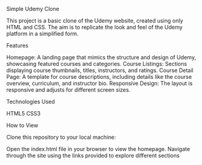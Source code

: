 Simple Udemy Clone

This project is a basic clone of the Udemy website, created using only HTML and CSS. The aim is to replicate the look and feel of the Udemy platform in a simplified form.

Features

Homepage: A landing page that mimics the structure and design of Udemy, showcasing featured courses and categories.
Course Listings: Sections displaying course thumbnails, titles, instructors, and ratings.
Course Detail Page: A template for course descriptions, including details like the course overview, curriculum, and instructor bio.
Responsive Design: The layout is responsive and adjusts for different screen sizes.

Technologies Used

HTML5
CSS3

How to View

Clone this repository to your local machine:

Open the index.html file in your browser to view the homepage.
Navigate through the site using the links provided to explore different sections
